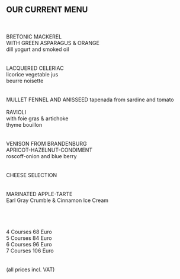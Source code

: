 ## OUR CURRENT MENU
<br>
<br>
BRETONIC MACKEREL <br>
WITH GREEN ASPARAGUS & ORANGE <br>
dill yogurt and smoked oil <br>
<br>
<br>
LACQUERED CELERIAC<br> 
licorice vegetable jus<br>
beurre noisette<br> 
<br>
<br>
MULLET FENNEL AND ANISSEED
tapenada from sardine and tomato
<br>
<br>
RAVIOLI<br>
with foie gras & artichoke<br>
thyme bouillon<br>
<br>
<br>
VENISON FROM BRANDENBURG<br> 
APRICOT-HAZELNUT-CONDIMENT<br>
roscoff-onion and blue berry<br>
<br>
<br>
CHEESE SELECTION<br>
<br>
<br>
MARINATED APPLE-TARTE<br>
Earl Gray Crumble & Cinnamon Ice Cream<br>

<br>
<br>
<br>
<br>   
4 Courses 68 Euro<br>
5 Courses 84 Euro<br>
6 Courses 96 Euro<br>
7 Courses 106 Euro<br>
<br>
<br>
(all prices incl. VAT)

